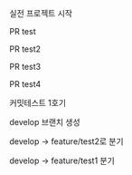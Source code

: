 실전 프로젝트 시작

PR test

PR test2

PR test3


PR test4

커밋테스트 1호기

develop 브랜치 생성

develop -> feature/test2로 분기

develop -> feature/test1 분기


